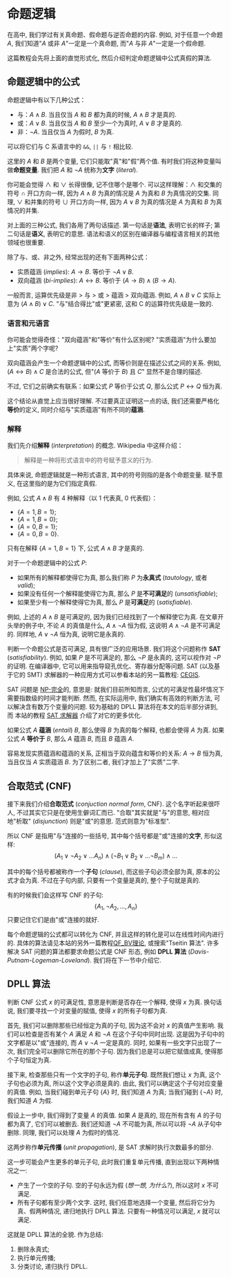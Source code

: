 # 命题逻辑

在高中, 我们学过有关真命题、假命题与逆否命题的内容. 例如, 对于任意一个命题 $A$, 我们知道"$A$ 或非 $A$"一定是一个真命题, 而"$A$ 与非 $A$"一定是一个假命题. 

这篇教程会先将上面的直觉形式化, 然后介绍判定命题逻辑中公式真假的算法. 

## 命题逻辑中的公式

命题逻辑中有以下几种公式：

- 与：$A\land B$. 当且仅当 $A$ 和 $B$ 都为真的时候, $A\land B$ 才是真的. 
- 或：$A\lor B$. 当且仅当 $A$ 和 $B$ 至少一个为真时, $A\lor B$ 才是真的. 
- 非：$\neg A$. 当且仅当 $A$ 为假时, $B$ 为真. 

可以将它们与 C 系语言中的 `&&`, `||` 与 `!` 相比较. 

这里的 $A$ 和 $B$ 是两个变量, 它们只能取"真"和"假"两个值. 有时我们将这种变量叫做**命题变量**. 我们把 $A$ 和 $\neg A$ 统称为**文字** (*literal*).

你可能会觉得 $\land$ 和 $\lor$ 长得很像, 记不住哪个是哪个. 可以这样理解：$\land$ 和交集的符号 $\cap$ 开口方向一样, 因为 $A\land B$ 为真的情况是 $A$ 为真和 $B$ 为真情况的交集. 同理, $\lor$ 和并集的符号 $\cup$ 开口方向一样, 因为 $A\lor B$ 为真的情况是 $A$ 为真和 $B$ 为真情况的并集. 

对上面的三种公式, 我们各用了两句话描述. 第一句话是**语法**, 表明它长的样子; 第二句话是**语义**, 表明它的意思. 语法和语义的区别在编译器与编程语言相关的其他领域也很重要. 

除了与、或、非之外, 经常出现的还有下面两种公式：

- 实质蕴涵 (*implies*): $A\rightarrow B$.  等价于 $\neg A\lor B$. 
- 双向蕴涵 (*bi-implies*): $A\leftrightarrow B$. 等价于 $(A\rightarrow B)\land (B\rightarrow A)$.

一般而言, 运算优先级是非 > 与 > 或 > 蕴涵 > 双向蕴涵. 例如, $A\land B\lor C$ 实际上意为 $(A\land B)\lor C$. 
"与"结合得比"或"更紧密, 这和 C 的运算符优先级是一致的. 

### 语言和元语言

你可能会觉得奇怪："双向蕴涵"和"等价"有什么区别呢? "实质蕴涵"为什么要加上"实质"两个字呢?

双向蕴涵会产生一个命题逻辑中的公式, 而等价则是在描述公式之间的关系. 例如, $(A\leftrightarrow B) \land C$ 是合法的公式, 但"($A$ 等价于 $B$) 且 $C$" 显然不是合理的描述. 

不过, 它们之前确实有联系：如果公式 $P$ 等价于公式 $Q$, 那么公式 $P\leftrightarrow Q$ 恒为真. 

这个结论从直觉上应当很好理解. 不过要真正证明这一点的话, 我们还需要严格化**等价**的定义, 同时介绍与"实质蕴涵"有所不同的**蕴涵**.

### 解释

我们先介绍**解释** (*interpretation*) 的概念. Wikipedia 中这样介绍：

> 解释是一种将形式语言中的符号赋予意义的行为. 

具体来说, 命题逻辑就是一种形式语言, 其中的符号则指的是各个命题变量. 赋予意义, 在这里指的是为它们指定真假. 

例如, 公式 $A\land B$ 有 4 种解释（以 1 代表真, 0 代表假）：

- $\{ A = 1, B = 1 \}$;
- $\{ A = 1, B = 0 \}$;
- $\{ A = 0, B = 1 \}$;
- $\{ A = 0, B = 0 \}$.

只有在解释 $\{ A = 1, B = 1 \}$ 下, 公式 $A\land B$ 才是真的. 

对于一个命题逻辑中的公式 $P$: 

- 如果所有的解释都使得它为真, 那么我们称 $P$ 为**永真式** (*tautology*, 或者 *valid*);
- 如果没有任何一个解释能使得它为真, 那么 $P$ 是**不可满足**的 (*unsatisfiable*);
- 如果至少有一个解释使得它为真, 那么 $P$ 是**可满足**的 (*satisfiable*).

例如, 上述的 $A\land B$ 是可满足的, 因为我们已经找到了一个解释使它为真. 在文章开头举的例子中, 不论 $A$ 的真值是什么, $A\land \neg A$ 恒为假, 这说明 $A\land \neg A$ 是不可满足的. 同样地, $A\lor \neg A$ 恒为真, 说明它是永真的.

判断一个命题公式是否可满足, 具有很广泛的应用场景. 我们将这个问题称作 **SAT** (*satisfiability*). 例如, 如果 $P$ 是不可满足的, 那么 $\neg P$ 是永真的, 这可以视作对 $\neg P$ 的证明. 在编译器中, 它可以用来指导窥孔优化、寄存器分配等问题. SAT (以及基于它的 SMT) 求解器的一种应用方式可以参看本站的另一篇教程: [CEGIS](./cegis.md).

SAT 问题是 [NP-完全](https://en.wikipedia.org/wiki/NP-completeness)的, 意思是: 就我们目前所知而言, 公式的可满足性最坏情况下需要指数级的时间才能判断. 然而, 在实际运用中, 我们确实有高效的判断方法, 可以解决含有数万个变量的问题. 较为基础的 DPLL 算法将在本文的后半部分讲到, 而 本站的教程 [SAT 求解器](./sat.md) 介绍了对它的更多优化.

如果公式 $A$ **蕴涵** (*entail*) $B$, 那么使得 $B$ 为真的每个解释, 也都会使得 $A$ 为真. 如果公式 $A$ **等价于** $B$, 那么 $A$ 蕴涵 $B$, 而且 $B$ 蕴涵 $A$.

容易发现实质蕴涵和蕴涵的关系, 正相当于双向蕴含和等价的关系: $A\rightarrow B$ 恒为真, 当且仅当 $A$ 实质蕴涵 $B$. 为了区别二者, 我们才加上了"实质"二字.

## 合取范式 (CNF)

接下来我们介绍**合取范式** (*conjuction normal form*, CNF). 这个名字听起来很吓人, 不过其实它只是在使用生僻词汇而已. "合取"其实就是"与"的意思, 相对应地"析取" (*disjunction*) 则是"或"的意思. 范式则意为"标准型".

所以 CNF 是指用"与"连接的一些括号, 其中每个括号都是"或"连接的**文字**, 形似这样:
$$
(A_1\lor \neg A_2\lor \dots A_n) \land (\neg B_1\lor B_2\lor \dots \neg B_m) \land \dots
$$

其中的每个括号都被称作一个**子句** (*clause*), 而这些子句必须全部为真, 原本的公式才会为真. 不过在子句内部, 只要有一个变量是真的, 整个子句就是真的.

有的时候我们会这样写 CNF 的子句:
$$
\lbrace A_1, \neg A_2, \dots, A_n\rbrace
$$
只要记住它们是由"或"连接的就好.

每个命题逻辑的公式都可以转化为 CNF, 并且这样的转化是可以在线性时间内进行的. 具体的算法请见本站的另外一篇教程[QF_BV理论](./qf-bv.md), 或搜索"Tseitin 算法". 许多解决 SAT 问题的算法都要求命题公式是 CNF 形态, 例如 **DPLL 算法** (*Davis-Putnam-Logeman-Loveland*). 我们将在下一节中介绍它.

## DPLL 算法

判断 CNF 公式 $x$ 的可满足性, 意思是判断是否存在一个解释, 使得 $x$ 为真. 换句话说, 我们要寻找一个对变量的赋值, 使得 $x$ 的所有子句都为真.

首先, 我们可以删除那些已经恒定为真的子句, 因为这不会对 $x$ 的真值产生影响. 我们可以检查是否有某个 $A$ 满足 $A$ 和 $\neg A$ 在这个子句中同时出现. 这是因为子句中的文字都是以"或"连接的, 而 $A\lor \neg A$ 一定是真的. 同时, 如果有一些文字只出现了一次, 我们完全可以删除它所在的那个子句. 因为我们总是可以把它赋值成真, 使得那个子句恒定为真.

接下来, 检查那些只有一个文字的子句, 称作**单元子句**. 既然我们想让 $x$ 为真, 这个子句也必须为真, 所以这个文字必须是真的. 由此, 我们可以确定这个子句对应变量的真值. 例如, 当我们碰到单元子句 $\lbrace A\rbrace$ 时, 我们知道 $A$ 为真; 当我们碰到 $\lbrace \neg A\rbrace$ 时, 我们知道 $A$ 为假.

假设上一步中, 我们得到了变量 $A$ 的真值. 如果 $A$ 是真的, 现在所有含有 $A$ 的子句都为真了, 它们可以被删去. 我们还知道 $\neg A$ 不可能为真, 所以可以将 $\neg A$ 从子句中删除. 同理, 我们可以处理 $A$ 为假时的情况.

这两步称作**单元传播** (*unit propagation*), 是 SAT 求解时执行次数最多的部分.

这一步可能会产生更多的单元子句, 此时我们重复单元传播, 直到出现以下两种情况之一:

- 产生了一个空的子句. 空的子句永远为假 (*想一想, 为什么?*), 所以这时 $x$ 不可满足.
- 所有子句都有至少两个文字. 这时, 我们任意地选择一个变量, 然后将它分为真、假两种情况, 递归地执行 DPLL 算法. 只要有一种情况可以满足, $x$ 就可以满足.

这就是 DPLL 算法的全貌. 作为总结:

1. 删除永真式;
2. 执行单元传播;
3. 分类讨论, 递归执行 DPLL.
